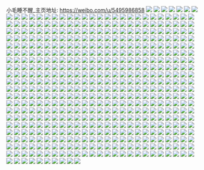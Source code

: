 小毛睡不醒_主页地址: https://weibo.com/u/5495986858 
![](https://wx4.sinaimg.cn/mw2000/005ZWBfkgy1h9d0153bclj32c0340x6r.jpg) 
![](https://wx4.sinaimg.cn/mw2000/005ZWBfkgy1h9d01h2zpvj32bh35r4qt.jpg) 
![](https://wx4.sinaimg.cn/mw2000/005ZWBfkgy1h9d017hxw6j32ai33s7wj.jpg) 
![](https://wx4.sinaimg.cn/mw2000/005ZWBfkgy1h9d012tqswj32ae33gb2b.jpg) 
![](https://wx4.sinaimg.cn/mw2000/005ZWBfkgy1h9d01jkl0ej329132fe82.jpg) 
![](https://wx4.sinaimg.cn/mw2000/005ZWBfkgy1h9d019sijxj326p2wxe83.jpg) 
![](https://wx4.sinaimg.cn/mw2000/005ZWBfkgy1h9d01osz1fj329t35snpf.jpg) 
![](https://wx4.sinaimg.cn/mw2000/005ZWBfkgy1h9d01cbzjpj326p2yykjo.jpg) 
![](https://wx4.sinaimg.cn/mw2000/005ZWBfkgy1h9d01mjkidj32c04x2b2d.jpg) 
![](https://wx4.sinaimg.cn/mw2000/005ZWBfkgy1h99j26rg9sj328o2wix6r.jpg) 
![](https://wx4.sinaimg.cn/mw2000/005ZWBfkgy1h99j2j9kfzj325q2x1u0y.jpg) 
![](https://wx4.sinaimg.cn/mw2000/005ZWBfkgy1h99j2q48fqj328d2she83.jpg) 
![](https://wx4.sinaimg.cn/mw2000/005ZWBfkgy1h99j2konwzj31sc28f7wi.jpg) 
![](https://wx4.sinaimg.cn/mw2000/005ZWBfkgy1h99j29e1f9j326u2z8hdv.jpg) 
![](https://wx4.sinaimg.cn/mw2000/005ZWBfkgy1h99j2dzkehj32af35rkjn.jpg) 
![](https://wx4.sinaimg.cn/mw2000/005ZWBfkgy1h99j2gtyz4j32bk35s1l0.jpg) 
![](https://wx4.sinaimg.cn/mw2000/005ZWBfkgy1h99j2bkeiwj32162mcnpe.jpg) 
![](https://wx4.sinaimg.cn/mw2000/005ZWBfkgy1h9big3ve4vj32au35snpf.jpg) 
![](https://wx4.sinaimg.cn/mw2000/005ZWBfkgy1h9bifpm3tpj32ag2v24qr.jpg) 
![](https://wx4.sinaimg.cn/mw2000/005ZWBfkgy1h9bifeqs66j329n335x6q.jpg) 
![](https://wx4.sinaimg.cn/mw2000/005ZWBfkly1h8s8gfiibej325x2vwb2c.jpg) 
![](https://wx4.sinaimg.cn/mw2000/005ZWBfkly1h8s8hacr5ej32bz6cje86.jpg) 
![](https://wx4.sinaimg.cn/mw2000/005ZWBfkly1h8s8gm3mxhj32b835shdx.jpg) 
![](https://wx4.sinaimg.cn/mw2000/005ZWBfkly1h8s8gcp4w3j32c0341kjo.jpg) 
![](https://wx4.sinaimg.cn/mw2000/005ZWBfkly1h8s8gz8hpzj32c034xu10.jpg) 
![](https://wx4.sinaimg.cn/mw2000/005ZWBfkly1h8s8go28wlj325t2z0b2b.jpg) 
![](https://wx4.sinaimg.cn/mw2000/005ZWBfkly1h8s8grwckwj32442w7npg.jpg) 
![](https://wx4.sinaimg.cn/mw2000/005ZWBfkly1h8s8gpunk6j32bq35skjn.jpg) 
![](https://wx4.sinaimg.cn/mw2000/005ZWBfkly1h8s8hc4dekj32aa31q7wk.jpg) 
![](https://wx4.sinaimg.cn/mw2000/005ZWBfkly1h8s8gvkny0j32222qr7wj.jpg) 
![](https://wx4.sinaimg.cn/mw2000/005ZWBfkly1h8s8gguk90j31v12he4qq.jpg) 
![](https://wx4.sinaimg.cn/mw2000/005ZWBfkly1h8s8he82fpj32bk35su0z.jpg) 
![](https://wx4.sinaimg.cn/mw2000/005ZWBfkly1h8s8hh3s1sj32c03417wk.jpg) 
![](https://wx4.sinaimg.cn/mw2000/005ZWBfkly1h8s8gtu6a0j32c035hx6s.jpg) 
![](https://wx4.sinaimg.cn/mw2000/005ZWBfkly1h8s8h78ozrj3286c28e8d.jpg) 
![](https://wx4.sinaimg.cn/mw2000/005ZWBfkgy1h8pogrfugbj32c02epqv7.jpg) 
![](https://wx4.sinaimg.cn/mw2000/005ZWBfkgy1h8pognt8exj32c0358hdy.jpg) 
![](https://wx4.sinaimg.cn/mw2000/005ZWBfkgy1h8pogkhbp3j327m2y61l0.jpg) 
![](https://wx4.sinaimg.cn/mw2000/005ZWBfkgy1h8pogvi7sfj32c035lhdx.jpg) 
![](https://wx4.sinaimg.cn/mw2000/005ZWBfkgy1h8pohi9b8aj30u0140dsk.jpg) 
![](https://wx4.sinaimg.cn/mw2000/005ZWBfkgy1h8poh96431j32c0340b2d.jpg) 
![](https://wx4.sinaimg.cn/mw2000/005ZWBfkgy1h8poh2qt90j32c035l4qt.jpg) 
![](https://wx4.sinaimg.cn/mw2000/005ZWBfkgy1h8pogz4lyrj32c035hb2d.jpg) 
![](https://wx4.sinaimg.cn/mw2000/005ZWBfkgy1h8pohbuhxvj32ao357e84.jpg) 
![](https://wx4.sinaimg.cn/mw2000/005ZWBfkgy1h8pogpkxtzj32dc2dc4qr.jpg) 
![](https://wx4.sinaimg.cn/mw2000/005ZWBfkgy1h8pogi101vj32c033ze83.jpg) 
![](https://wx4.sinaimg.cn/mw2000/005ZWBfkgy1h8o1qr4e6cj326a2y2u0z.jpg) 
![](https://wx4.sinaimg.cn/mw2000/005ZWBfkgy1h8o1bggu3fj32c0340e83.jpg) 
![](https://wx4.sinaimg.cn/mw2000/005ZWBfkgy1h8o1qp5g41j33402c07wk.jpg) 
![](https://wx4.sinaimg.cn/mw2000/005ZWBfkgy1h8o1bn69zaj31tj2fd1kz.jpg) 
![](https://wx4.sinaimg.cn/mw2000/005ZWBfkgy1h8o1bw42y9j32c04o04qw.jpg) 
![](https://wx4.sinaimg.cn/mw2000/005ZWBfkgy1h8o1bq056uj32uz4egx6t.jpg) 
![](https://wx4.sinaimg.cn/mw2000/005ZWBfkgy1h8o1quzp9cj328x34u7wk.jpg) 
![](https://wx4.sinaimg.cn/mw2000/005ZWBfkgy1h8o1bsixp7j32c04o01l1.jpg) 
![](https://wx4.sinaimg.cn/mw2000/005ZWBfkgy1h8o1bdcsy6j32bq35sb2c.jpg) 
![](https://wx4.sinaimg.cn/mw2000/005ZWBfkgy1h8o1bkf8mzj32c03401kz.jpg) 
![](https://wx4.sinaimg.cn/mw2000/005ZWBfkgy1h8o2dn3om0j33407001la.jpg) 
![](https://wx4.sinaimg.cn/mw2000/005ZWBfkgy1h8o1qsu5m8j32742ufkjn.jpg) 
![](https://wx4.sinaimg.cn/mw2000/005ZWBfkgy1h8o1qx8wpsj326931sqv7.jpg) 
![](https://wx4.sinaimg.cn/mw2000/005ZWBfkgy1h8o1qmyslpj32qp24z7wk.jpg) 
![](https://wx4.sinaimg.cn/mw2000/005ZWBfkgy1h8o2drwhvsj326h5w8u13.jpg) 
![](https://wx4.sinaimg.cn/mw2000/005ZWBfkgy1h8kiztrirlj32b635snpf.jpg) 
![](https://wx4.sinaimg.cn/mw2000/005ZWBfkgy1h8kixnxiikj32c033zkjn.jpg) 
![](https://wx4.sinaimg.cn/mw2000/005ZWBfkgy1h8knpuuk40j33402c04qs.jpg) 
![](https://wx4.sinaimg.cn/mw2000/005ZWBfkgy1h8kizj3fdfj32c03611l0.jpg) 
![](https://wx4.sinaimg.cn/mw2000/005ZWBfkgy1h8knpjrbesj33404o0x6u.jpg) 
![](https://wx4.sinaimg.cn/mw2000/005ZWBfkgy1h8knp9jyvjj31sc1sc1ky.jpg) 
![](https://wx4.sinaimg.cn/mw2000/005ZWBfkgy1h8kiy8ywpaj33402c0u0z.jpg) 
![](https://wx4.sinaimg.cn/mw2000/005ZWBfkgy1h8knpp5d69j33402c01l0.jpg) 
![](https://wx4.sinaimg.cn/mw2000/005ZWBfkgy1h8fdoadvrlj32c0340qv7.jpg) 
![](https://wx4.sinaimg.cn/mw2000/005ZWBfkgy1h8fdoqznuuj32bw35rhdw.jpg) 
![](https://wx4.sinaimg.cn/mw2000/005ZWBfkgy1h8fdolns0zj32bw35snpg.jpg) 
![](https://wx4.sinaimg.cn/mw2000/005ZWBfkgy1h8fdostrywj32bc3347wj.jpg) 
![](https://wx4.sinaimg.cn/mw2000/005ZWBfkgy1h8fdoo99uzj32bh35re84.jpg) 
![](https://wx4.sinaimg.cn/mw2000/005ZWBfkgy1h8fdp3idtij327u30h1kz.jpg) 
![](https://wx4.sinaimg.cn/mw2000/005ZWBfkgy1h8fdockqraj3291302npf.jpg) 
![](https://wx4.sinaimg.cn/mw2000/005ZWBfkgy1h8fdoifu9ij32c035p4qt.jpg) 
![](https://wx4.sinaimg.cn/mw2000/005ZWBfkgy1h8fdofhp70j32bn35shdw.jpg) 
![](https://wx4.sinaimg.cn/mw2000/005ZWBfkgy1h8ckroe0e9j32c033zx6r.jpg) 
![](https://wx4.sinaimg.cn/mw2000/005ZWBfkgy1h8ckrjdce1j32c0340u11.jpg) 
![](https://wx4.sinaimg.cn/mw2000/005ZWBfkgy1h8ckrbcolrj32c0340npg.jpg) 
![](https://wx4.sinaimg.cn/mw2000/005ZWBfkgy1h8ckode3k4j326p2yle83.jpg) 
![](https://wx4.sinaimg.cn/mw2000/005ZWBfkgy1h8ckobfw3vj31yb2lqu0z.jpg) 
![](https://wx4.sinaimg.cn/mw2000/005ZWBfkgy1h8ckrma4erj32ap34t1l0.jpg) 
![](https://wx4.sinaimg.cn/mw2000/005ZWBfkgy1h8cko8yqsej31xh2kmhdv.jpg) 
![](https://wx4.sinaimg.cn/mw2000/005ZWBfkly1h7vubwz8jvj32c034t1l0.jpg) 
![](https://wx4.sinaimg.cn/mw2000/005ZWBfkly1h7vuc9uv0oj33404o0x6u.jpg) 
![](https://wx4.sinaimg.cn/mw2000/005ZWBfkly1h7vuc2h488j321y2s2hdu.jpg) 
![](https://wx4.sinaimg.cn/mw2000/005ZWBfkly1h7vuboxrmfj31ua2he4qr.jpg) 
![](https://wx4.sinaimg.cn/mw2000/005ZWBfkly1h7vucpcxffj33404rmnpn.jpg) 
![](https://wx4.sinaimg.cn/mw2000/005ZWBfkgy1h7wlnd3j0bj31yi2n8b2a.jpg) 
![](https://wx4.sinaimg.cn/mw2000/005ZWBfkly1h7vuc14qwnj32c034lkjn.jpg) 
![](https://wx4.sinaimg.cn/mw2000/005ZWBfkly1h7vuchqmuej32qr4bje87.jpg) 
![](https://wx4.sinaimg.cn/mw2000/005ZWBfkly1h7vubza1f5j323b2sfqv6.jpg) 
![](https://wx4.sinaimg.cn/mw2000/005ZWBfkgy1h7otckkffsj30sr1zvdr0.jpg) 
![](https://wx4.sinaimg.cn/mw2000/005ZWBfkgy1h7otcjtfffj31tw2fvhdu.jpg) 
![](https://wx4.sinaimg.cn/mw2000/005ZWBfkgy1h7otci2ui9j322e2r7npe.jpg) 
![](https://wx4.sinaimg.cn/mw2000/005ZWBfkgy1h7qrijg2jfj32nr411hdz.jpg) 
![](https://wx4.sinaimg.cn/mw2000/005ZWBfkgy1h7otcwq7aej32c03407wl.jpg) 
![](https://wx4.sinaimg.cn/mw2000/005ZWBfkgy1h7qrfker34j32c02c0e82.jpg) 
![](https://wx4.sinaimg.cn/mw2000/005ZWBfkgy1h7qrgux0xjj32c02c0e83.jpg) 
![](https://wx4.sinaimg.cn/mw2000/005ZWBfkgy1h7otczn48oj329v32d1kz.jpg) 
![](https://wx4.sinaimg.cn/mw2000/005ZWBfkgy1h7otcb437gj32c03404qs.jpg) 
![](https://wx4.sinaimg.cn/mw2000/005ZWBfkgy1h7otcodz7uj32c04o0hdz.jpg) 
![](https://wx4.sinaimg.cn/mw2000/005ZWBfkgy1h7qrg5frjuj32c0340x6t.jpg) 
![](https://wx4.sinaimg.cn/mw2000/005ZWBfkgy1h7otg19ytfj32502vbnpe.jpg) 
![](https://wx4.sinaimg.cn/mw2000/005ZWBfkgy1h7qrgnw95vj31xd2lbqv6.jpg) 
![](https://wx4.sinaimg.cn/mw2000/005ZWBfkgy1h7otc81u6tj30wi1jf7dt.jpg) 
![](https://wx4.sinaimg.cn/mw2000/005ZWBfkgy1h7qrghdcdxj32c0680u11.jpg) 
![](https://wx4.sinaimg.cn/mw2000/005ZWBfkgy1h7otc7fzhvj32c02c04qq.jpg) 
![](https://wx4.sinaimg.cn/mw2000/005ZWBfkgy1h7otce8668j32c034tkjm.jpg) 
![](https://wx4.sinaimg.cn/mw2000/005ZWBfkgy1h7otdfdlk4j32c0chax76.jpg) 
![](https://wx4.sinaimg.cn/mw2000/005ZWBfkgy1h7k8cfk36ij32c03407wk.jpg) 
![](https://wx4.sinaimg.cn/mw2000/005ZWBfkgy1h7k8cowq7ij33404qye88.jpg) 
![](https://wx4.sinaimg.cn/mw2000/005ZWBfkgy1h7k8d10er3j33404o0x6w.jpg) 
![](https://wx4.sinaimg.cn/mw2000/005ZWBfkgy1h7k8d5i77gj32c035l1l0.jpg) 
![](https://wx4.sinaimg.cn/mw2000/005ZWBfkgy1h7k8cc5231j33404o0npj.jpg) 
![](https://wx4.sinaimg.cn/mw2000/005ZWBfkgy1h7k8dkmk4dj32ab333b2b.jpg) 
![](https://wx4.sinaimg.cn/mw2000/005ZWBfkgy1h7k8dtfujcj33408qhu1b.jpg) 
![](https://wx4.sinaimg.cn/mw2000/005ZWBfkgy1h7k8e0ql8yj31sc2dsx6q.jpg) 
![](https://wx4.sinaimg.cn/mw2000/005ZWBfkgy1h7k8d9grjjj32c0340b2d.jpg) 
![](https://wx4.sinaimg.cn/mw2000/005ZWBfkgy1h7k8c2bmhnj32c0340e84.jpg) 
![](https://wx4.sinaimg.cn/mw2000/005ZWBfkgy1h7k8dyahuxj32c035de85.jpg) 
![](https://wx4.sinaimg.cn/mw2000/005ZWBfkgy1h7k8cv4sbmj33404rme8a.jpg) 
![](https://wx4.sinaimg.cn/mw2000/005ZWBfkgy1h7k8c6lsnoj32c0340x6t.jpg) 
![](https://wx4.sinaimg.cn/mw2000/005ZWBfkgy1h7k8cjand0j32bt35sb2b.jpg) 
![](https://wx4.sinaimg.cn/mw2000/005ZWBfkgy1h7k8dhipbej334077enpp.jpg) 
![](https://wx4.sinaimg.cn/mw2000/005ZWBfkgy1h7k8bqv5acj32c02c0x6q.jpg) 
![](https://wx4.sinaimg.cn/mw2000/005ZWBfkly1h7czzahvjzj32c03517wk.jpg) 
![](https://wx4.sinaimg.cn/mw2000/005ZWBfkly1h7czzi1xtgj32c02c0qgt.jpg) 
![](https://wx4.sinaimg.cn/mw2000/005ZWBfkly1h7czz7n8lij32c034t1l0.jpg) 
![](https://wx4.sinaimg.cn/mw2000/005ZWBfkly1h7czzddh0kj32c034le84.jpg) 
![](https://wx4.sinaimg.cn/mw2000/005ZWBfkly1h7czzf2301j32c03407wk.jpg) 
![](https://wx4.sinaimg.cn/mw2000/005ZWBfkly1h7czziwnf9j32c02c07wh.jpg) 
![](https://wx4.sinaimg.cn/mw2000/005ZWBfkgy1h7ae40m5y7j33404o07wi.jpg) 
![](https://wx4.sinaimg.cn/mw2000/005ZWBfkgy1h7ae4eu0wfj33407531la.jpg) 
![](https://wx4.sinaimg.cn/mw2000/005ZWBfkgy1h7ae4jngkzj3340700he3.jpg) 
![](https://wx4.sinaimg.cn/mw2000/005ZWBfkgy1h7ae4lzni4j32c0340kjn.jpg) 
![](https://wx4.sinaimg.cn/mw2000/005ZWBfkgy1h7ae4o5kxhj32c035de84.jpg) 
![](https://wx4.sinaimg.cn/mw2000/005ZWBfkgy1h7ae4r927lj32c0340npg.jpg) 
![](https://wx4.sinaimg.cn/mw2000/005ZWBfkgy1h7ae4vn7ubj32c034t4qt.jpg) 
![](https://wx4.sinaimg.cn/mw2000/005ZWBfkgy1h7ae4y7du4j324c2tsnpf.jpg) 
![](https://wx4.sinaimg.cn/mw2000/005ZWBfkgy1h7ae55dpikj33404o04qw.jpg) 
![](https://wx4.sinaimg.cn/mw2000/005ZWBfkgy1h7ae3xl4p4j32c03404qs.jpg) 
![](https://wx4.sinaimg.cn/mw2000/005ZWBfkgy1h7ae5djhhqj32c034le81.jpg) 
![](https://wx4.sinaimg.cn/mw2000/005ZWBfkly1h76cvikavuj32c034tx6u.jpg) 
![](https://wx4.sinaimg.cn/mw2000/005ZWBfkly1h76cvs3bkdj32c0340e81.jpg) 
![](https://wx4.sinaimg.cn/mw2000/005ZWBfkly1h76cw4qsonj32c03407wl.jpg) 
![](https://wx4.sinaimg.cn/mw2000/005ZWBfkly1h76cvuxksvj323i36cx6s.jpg) 
![](https://wx4.sinaimg.cn/mw2000/005ZWBfkly1h76cwh76vcj32c035p1l2.jpg) 
![](https://wx4.sinaimg.cn/mw2000/005ZWBfkly1h76d1xadl7j3340700b2m.jpg) 
![](https://wx4.sinaimg.cn/mw2000/005ZWBfkly1h76cw2texhj32bz35skjl.jpg) 
![](https://wx4.sinaimg.cn/mw2000/005ZWBfkly1h76cw90qa1j32b633xqv8.jpg) 
![](https://wx4.sinaimg.cn/mw2000/005ZWBfkly1h76cw6tfr8j32c035h4qt.jpg) 
![](https://wx4.sinaimg.cn/mw2000/005ZWBfkly1h76cw126pwj32c035xqv5.jpg) 
![](https://wx4.sinaimg.cn/mw2000/005ZWBfkly1h76cvldp6vj32c0355b2b.jpg) 
![](https://wx4.sinaimg.cn/mw2000/005ZWBfkgy1h87wykdsr2j32c0680kjt.jpg) 
![](https://wx4.sinaimg.cn/mw2000/005ZWBfkly1h71s9ca4w4j32c034hu10.jpg) 
![](https://wx4.sinaimg.cn/mw2000/005ZWBfkly1h71s9p9hbmj3340700e8g.jpg) 
![](https://wx4.sinaimg.cn/mw2000/005ZWBfkly1h71sbh334oj32a531j1fy.jpg) 
![](https://wx4.sinaimg.cn/mw2000/005ZWBfkly1h71s9spnbzj329030sqv6.jpg) 
![](https://wx4.sinaimg.cn/mw2000/005ZWBfkly1h71sbv01h3j32c0340hdw.jpg) 
![](https://wx4.sinaimg.cn/mw2000/005ZWBfkly1h71saphf6uj30wi10kq7i.jpg) 
![](https://wx4.sinaimg.cn/mw2000/005ZWBfkly1h71s9eeutuj32ae31vnpg.jpg) 
![](https://wx4.sinaimg.cn/mw2000/005ZWBfkly1h71sf9981lj32bw35se84.jpg) 
![](https://wx4.sinaimg.cn/mw2000/005ZWBfkly1h71s9h8e29j33402c0hdw.jpg) 
![](https://wx4.sinaimg.cn/mw2000/005ZWBfkly1h71sak94r4j30wi1iudk3.jpg) 
![](https://wx4.sinaimg.cn/mw2000/005ZWBfkly1h71sd15l29j324j2u11ky.jpg) 
![](https://wx4.sinaimg.cn/mw2000/005ZWBfkly1h71scmjkzej32c09dbe8d.jpg) 
![](https://wx4.sinaimg.cn/mw2000/005ZWBfkgy1h6z0n9v824j32am33qkjo.jpg) 
![](https://wx4.sinaimg.cn/mw2000/005ZWBfkgy1h6z0n5i7cdj30wi1iudy6.jpg) 
![](https://wx4.sinaimg.cn/mw2000/005ZWBfkgy1h6z0nf95koj33404o0e89.jpg) 
![](https://wx4.sinaimg.cn/mw2000/005ZWBfkgy1h6z0nhoaomj33405904jo.jpg) 
![](https://wx4.sinaimg.cn/mw2000/005ZWBfkgy1h6z0nbue21j329f30kb2b.jpg) 
![](https://wx4.sinaimg.cn/mw2000/005ZWBfkgy1h6z0n2z7mlj32c02c0e81.jpg) 
![](https://wx4.sinaimg.cn/mw2000/005ZWBfkgy1h6z0nq6sfpj330e6vzx6y.jpg) 
![](https://wx4.sinaimg.cn/mw2000/005ZWBfkgy1h6z0n62zwsj30wi1iuai3.jpg) 
![](https://wx4.sinaimg.cn/mw2000/005ZWBfkgy1h6z0nlo315j32c0340b2a.jpg) 
![](https://wx4.sinaimg.cn/mw2000/005ZWBfkgy1h6z0nse1yij32c0351x6p.jpg) 
![](https://wx4.sinaimg.cn/mw2000/005ZWBfkgy1h6z0n7vrh4j329932vhdv.jpg) 
![](https://wx4.sinaimg.cn/mw2000/005ZWBfkgy1h6ka8elwvrj32c02c0hdu.jpg) 
![](https://wx4.sinaimg.cn/mw2000/005ZWBfkgy1h6ka82c99jj32c03qeu0z.jpg) 
![](https://wx4.sinaimg.cn/mw2000/005ZWBfkgy1h6ka8okt8oj3290332x6r.jpg) 
![](https://wx4.sinaimg.cn/mw2000/005ZWBfkgy1h6ka88s653j32c03401l0.jpg) 
![](https://wx4.sinaimg.cn/mw2000/005ZWBfkgy1h6ka8k90nnj32c03404qp.jpg) 
![](https://wx4.sinaimg.cn/mw2000/005ZWBfkgy1h6ka8cb8nnj32c03407wk.jpg) 
![](https://wx4.sinaimg.cn/mw2000/005ZWBfkgy1h6ka7zx2kaj32an33y4qr.jpg) 
![](https://wx4.sinaimg.cn/mw2000/005ZWBfkgy1h6ka7xjnp9j32c0340e85.jpg) 
![](https://wx4.sinaimg.cn/mw2000/005ZWBfkgy1h6ka8hemxmj32c03401kx.jpg) 
![](https://wx4.sinaimg.cn/mw2000/005ZWBfkgy1h6ka9ak1hrj32c03404e2.jpg) 
![](https://wx4.sinaimg.cn/mw2000/005ZWBfkgy1h6ka8s5w30j32bw35ru0z.jpg) 
![](https://wx4.sinaimg.cn/mw2000/005ZWBfkgy1h65yf7otp6j32c03597wk.jpg) 
![](https://wx4.sinaimg.cn/mw2000/005ZWBfkgy1h65yf95463j321b2pqkjm.jpg) 
![](https://wx4.sinaimg.cn/mw2000/005ZWBfkgy1h65yfdtwfpj32c0340qjn.jpg) 
![](https://wx4.sinaimg.cn/mw2000/005ZWBfkgy1h65yf5hlwcj32c03407wk.jpg) 
![](https://wx4.sinaimg.cn/mw2000/005ZWBfkgy1h65yfbpxwqj32a232zkjn.jpg) 
![](https://wx4.sinaimg.cn/mw2000/005ZWBfkgy1h65yfftf2aj329f336amr.jpg) 
![](https://wx4.sinaimg.cn/mw2000/005ZWBfkly1h642x82bv0j32ak33kqhy.jpg) 
![](https://wx4.sinaimg.cn/mw2000/005ZWBfkly1h642x4tdqfj32c03407wk.jpg) 
![](https://wx4.sinaimg.cn/mw2000/005ZWBfkly1h642xdcc22j32ba3461ky.jpg) 
![](https://wx4.sinaimg.cn/mw2000/005ZWBfkly1h642xbjxp4j32c02c0e82.jpg) 
![](https://wx4.sinaimg.cn/mw2000/005ZWBfkgy1h65wd833tej32c0340e84.jpg) 
![](https://wx4.sinaimg.cn/mw2000/005ZWBfkgy1h5vh4r4ahoj32c0340b29.jpg) 
![](https://wx4.sinaimg.cn/mw2000/005ZWBfkgy1h5vh4gm7dqj33407001l8.jpg) 
![](https://wx4.sinaimg.cn/mw2000/005ZWBfkgy1h5vh4moacgj32c0340u0z.jpg) 
![](https://wx4.sinaimg.cn/mw2000/005ZWBfkly1h8e77uk5umj32a966x7wm.jpg) 
![](https://wx4.sinaimg.cn/mw2000/005ZWBfkgy1h5vh4t6bexj32c0340h8z.jpg) 
![](https://wx4.sinaimg.cn/mw2000/005ZWBfkgy1h5vh46upqdj32c06807wj.jpg) 
![](https://wx4.sinaimg.cn/mw2000/005ZWBfkgy1h5vh4vfzjdj32c03404qp.jpg) 
![](https://wx4.sinaimg.cn/mw2000/005ZWBfkgy1h5vh50udstj31hc0u0q78.jpg) 
![](https://wx4.sinaimg.cn/mw2000/005ZWBfkgy1h5vh4k9u9oj33402c0qv8.jpg) 
![](https://wx4.sinaimg.cn/mw2000/005ZWBfkgy1h5vh4y9qprj32c0340kjl.jpg) 
![](https://wx4.sinaimg.cn/mw2000/005ZWBfkgy1h5vh4oxr1pj32c0340e81.jpg) 
![](https://wx4.sinaimg.cn/mw2000/005ZWBfkgy1h5vh3zi5amj32c0680qvc.jpg) 
![](https://wx4.sinaimg.cn/mw2000/005ZWBfkly1h8e77l939vj32c032lb2b.jpg) 
![](https://wx4.sinaimg.cn/mw2000/005ZWBfkly1h5p80xaim7j32x04o0npi.jpg) 
![](https://wx4.sinaimg.cn/mw2000/005ZWBfkgy1h5omrumohoj328y2zyu10.jpg) 
![](https://wx4.sinaimg.cn/mw2000/005ZWBfkly1h5p810uauwj31kw1kwhdt.jpg) 
![](https://wx4.sinaimg.cn/mw2000/005ZWBfkgy1h5omk9epaej32c03407wi.jpg) 
![](https://wx4.sinaimg.cn/mw2000/005ZWBfkgy1h5omk6n404j32c02c0hdu.jpg) 
![](https://wx4.sinaimg.cn/mw2000/005ZWBfkly1h5p80zua1vj32x02c0x6r.jpg) 
![](https://wx4.sinaimg.cn/mw2000/005ZWBfkgy1h5omjynru8j32ai320qv7.jpg) 
![](https://wx4.sinaimg.cn/mw2000/005ZWBfkly1h5p80t8lqwj32tj297qv7.jpg) 
![](https://wx4.sinaimg.cn/mw2000/005ZWBfkgy1h5nyq6bgdsj32x04o0x6v.jpg) 
![](https://wx4.sinaimg.cn/mw2000/005ZWBfkgy1h5nytbityyj33402c01l0.jpg) 
![](https://wx4.sinaimg.cn/mw2000/005ZWBfkgy1h5nyr8rwgqj3340700npn.jpg) 
![](https://wx4.sinaimg.cn/mw2000/005ZWBfkgy1h5nyrezhmij33402c0u0z.jpg) 
![](https://wx4.sinaimg.cn/mw2000/005ZWBfkgy1h5nys2vt9mj33402c01l0.jpg) 
![](https://wx4.sinaimg.cn/mw2000/005ZWBfkgy1h5nyqtf820j33408tce8d.jpg) 
![](https://wx4.sinaimg.cn/mw2000/005ZWBfkgy1h5nyrso6iaj33402c0u0z.jpg) 
![](https://wx4.sinaimg.cn/mw2000/005ZWBfkgy1h5nyqgo9lqj33407xm1l8.jpg) 
![](https://wx4.sinaimg.cn/mw2000/005ZWBfkgy1h5nyrxqqbsj33402c0u0z.jpg) 
![](https://wx4.sinaimg.cn/mw2000/005ZWBfkgy1h5nyrjh2aij33402c0hdv.jpg) 
![](https://wx4.sinaimg.cn/mw2000/005ZWBfkgy1h5nys72livj33402c0hdv.jpg) 
![](https://wx4.sinaimg.cn/mw2000/005ZWBfkgy1h5nyqxtq69j32c0340u0z.jpg) 
![](https://wx4.sinaimg.cn/mw2000/005ZWBfkgy1h5nyut0qf0j32x02c0hdv.jpg) 
![](https://wx4.sinaimg.cn/mw2000/005ZWBfkly1h5kgdcc8bzj32c0340x6t.jpg) 
![](https://wx4.sinaimg.cn/mw2000/005ZWBfkly1h5kgdpycdzj32c0340u12.jpg) 
![](https://wx4.sinaimg.cn/mw2000/005ZWBfkly1h5kgdv2svzj32c0340u11.jpg) 
![](https://wx4.sinaimg.cn/mw2000/005ZWBfkly1h5kgdfwvjbj32c0340qv9.jpg) 
![](https://wx4.sinaimg.cn/mw2000/005ZWBfkly1h5kgdy1fyjj32c0340e86.jpg) 
![](https://wx4.sinaimg.cn/mw2000/005ZWBfkly1h5kgdsgsuij32c0340b2f.jpg) 
![](https://wx4.sinaimg.cn/mw2000/005ZWBfkly1h5kgdnadqoj327i2rdhdw.jpg) 
![](https://wx4.sinaimg.cn/mw2000/005ZWBfkly1h5kgd6eutfj32c03404qu.jpg) 
![](https://wx4.sinaimg.cn/mw2000/005ZWBfkly1h5kgdld9gnj32c02zukjp.jpg) 
![](https://wx4.sinaimg.cn/mw2000/005ZWBfkly1h5kge0ywqfj32c0340b2e.jpg) 
![](https://wx4.sinaimg.cn/mw2000/005ZWBfkly1h5kgdixf4rj32c0340e85.jpg) 
![](https://wx4.sinaimg.cn/mw2000/005ZWBfkgy1h5h1tmonaej32c0340x6q.jpg) 
![](https://wx4.sinaimg.cn/mw2000/005ZWBfkgy1h5h1t1dwevj32bi340x6s.jpg) 
![](https://wx4.sinaimg.cn/mw2000/005ZWBfkgy1h5h1se1c4lj32c03401l0.jpg) 
![](https://wx4.sinaimg.cn/mw2000/005ZWBfkgy1h5h1s3ecm7j32c03404qt.jpg) 
![](https://wx4.sinaimg.cn/mw2000/005ZWBfkgy1h5h1sn4n9hj32c0340x6s.jpg) 
![](https://wx4.sinaimg.cn/mw2000/005ZWBfkgy1h5h1tdqtl1j32c0340e83.jpg) 
![](https://wx4.sinaimg.cn/mw2000/005ZWBfkgy1h5h1si5rhpj32be340hdw.jpg) 
![](https://wx4.sinaimg.cn/mw2000/005ZWBfkgy1h5h1t5jxoxj32ai31ye84.jpg) 
![](https://wx4.sinaimg.cn/mw2000/005ZWBfkgy1h5h1s8qngqj32c03407wl.jpg) 
![](https://wx4.sinaimg.cn/mw2000/005ZWBfkgy1h5h1ss5airj32au340npg.jpg) 
![](https://wx4.sinaimg.cn/mw2000/005ZWBfkgy1h5h1ryy9k0j32c0340qv8.jpg) 
![](https://wx4.sinaimg.cn/mw2000/005ZWBfkgy1h5h1t9v0mqj32c0340u10.jpg) 
![](https://wx4.sinaimg.cn/mw2000/005ZWBfkgy1h5h1swu75rj32ar3407wl.jpg) 
![](https://wx4.sinaimg.cn/mw2000/005ZWBfkgy1h5djbbp7gij32bg33zqv9.jpg) 
![](https://wx4.sinaimg.cn/mw2000/005ZWBfkgy1h5djaxxezdj329g33rkjn.jpg) 
![](https://wx4.sinaimg.cn/mw2000/005ZWBfkgy1h5djaw8kiej32c0340x6v.jpg) 
![](https://wx4.sinaimg.cn/mw2000/005ZWBfkgy1h5djb02t8ij33402c0x6s.jpg) 
![](https://wx4.sinaimg.cn/mw2000/005ZWBfkgy1h5djfe6utxj32c0340b2c.jpg) 
![](https://wx4.sinaimg.cn/mw2000/005ZWBfkgy1h5djasq6y2j32c0340kjp.jpg) 
![](https://wx4.sinaimg.cn/mw2000/005ZWBfkgy1h5djbsj1ouj32c03404qs.jpg) 
![](https://wx4.sinaimg.cn/mw2000/005ZWBfkgy1h5djbgxlb2j32c0340x6r.jpg) 
![](https://wx4.sinaimg.cn/mw2000/005ZWBfkgy1h5djb2ztgjj32c0340kjm.jpg) 
![](https://wx4.sinaimg.cn/mw2000/005ZWBfkgy1h5djb4zeohj329q336qv7.jpg) 
![](https://wx4.sinaimg.cn/mw2000/005ZWBfkgy1h5djb6kyg9j32c0340qv7.jpg) 
![](https://wx4.sinaimg.cn/mw2000/005ZWBfkgy1h5djbewmzwj32c02c07wl.jpg) 
![](https://wx4.sinaimg.cn/mw2000/005ZWBfkly1h554j9whhcj329n31u7wj.jpg) 
![](https://wx4.sinaimg.cn/mw2000/005ZWBfkly1h554j8nr4cj32c03401l0.jpg) 
![](https://wx4.sinaimg.cn/mw2000/005ZWBfkly1h554jf7f71j32c03404qs.jpg) 
![](https://wx4.sinaimg.cn/mw2000/005ZWBfkly1h554jcighcj32by2wx4qs.jpg) 
![](https://wx4.sinaimg.cn/mw2000/005ZWBfkly1h554je3kr8j32c0340x6r.jpg) 
![](https://wx4.sinaimg.cn/mw2000/005ZWBfkgy1h4rgltres6j326g2wmhdv.jpg) 
![](https://wx4.sinaimg.cn/mw2000/005ZWBfkgy1h4rgiye1frj32c03404qr.jpg) 
![](https://wx4.sinaimg.cn/mw2000/005ZWBfkgy1h4rglxosizj32c03404qs.jpg) 
![](https://wx4.sinaimg.cn/mw2000/005ZWBfkgy1h4rgitdzn2j31sc2dsb2b.jpg) 
![](https://wx4.sinaimg.cn/mw2000/005ZWBfkgy1h4rgm2nyqcj32c0340kjo.jpg) 
![](https://wx4.sinaimg.cn/mw2000/005ZWBfkgy1h4rgirgopnj328s2zp7wk.jpg) 
![](https://wx4.sinaimg.cn/mw2000/005ZWBfkgy1h4rgm5npsrj32c0340qv8.jpg) 
![](https://wx4.sinaimg.cn/mw2000/005ZWBfkgy1h4rgivvccrj32c033zu0z.jpg) 
![](https://wx4.sinaimg.cn/mw2000/005ZWBfkgy1h4rgm9zefaj31zx2nwhdv.jpg) 
![](https://wx4.sinaimg.cn/mw2000/005ZWBfkgy1h4rgmcuq6zj31sc2dsnpe.jpg) 
![](https://wx4.sinaimg.cn/mw2000/005ZWBfkly1h4hvkkxljxj32c03407wk.jpg) 
![](https://wx4.sinaimg.cn/mw2000/005ZWBfkly1h4hvks0wjhj32c0340qv7.jpg) 
![](https://wx4.sinaimg.cn/mw2000/005ZWBfkly1h4hvkmjhesj32a5340hdv.jpg) 
![](https://wx4.sinaimg.cn/mw2000/005ZWBfkly1h4hvktd3c6j32aq33ju0y.jpg) 
![](https://wx4.sinaimg.cn/mw2000/005ZWBfkly1h4hvkobpuwj32bf34t7wj.jpg) 
![](https://wx4.sinaimg.cn/mw2000/005ZWBfkly1h4hvkiv0evj32a031ce83.jpg) 
![](https://wx4.sinaimg.cn/mw2000/005ZWBfkly1h4hvkpxoixj329n322hdu.jpg) 
![](https://wx4.sinaimg.cn/mw2000/005ZWBfkly1h4hvkuxp88j32b233z4qr.jpg) 
![](https://wx4.sinaimg.cn/mw2000/005ZWBfkly1h4hvkgxo1dj32c0355qv8.jpg) 
![](https://wx4.sinaimg.cn/mw2000/005ZWBfkly1h4hvkcsv1xj328v319npe.jpg) 
![](https://wx4.sinaimg.cn/mw2000/005ZWBfkly1h4hvkw9zg2j328e31mhdu.jpg) 
![](https://wx4.sinaimg.cn/mw2000/005ZWBfkly1h4hvm0tkzoj32au32ge83.jpg) 
![](https://wx4.sinaimg.cn/mw2000/005ZWBfkly1h4hvkesz8lj32c0340hdw.jpg) 
![](https://wx4.sinaimg.cn/mw2000/005ZWBfkly1h4hvky382lj32ar33cx6q.jpg) 
![](https://wx4.sinaimg.cn/mw2000/005ZWBfkly1h4h819mqczj31o01o0qv5.jpg) 
![](https://wx4.sinaimg.cn/mw2000/005ZWBfkly1h4h7z9owm7j32c02c0npd.jpg) 
![](https://wx4.sinaimg.cn/mw2000/005ZWBfkly1h4h7zd7qm1j32c03407wj.jpg) 
![](https://wx4.sinaimg.cn/mw2000/005ZWBfkly1h4g1by6al0j328v31wb2a.jpg) 
![](https://wx4.sinaimg.cn/mw2000/005ZWBfkly1h4g1cao0zdj327s30n7wj.jpg) 
![](https://wx4.sinaimg.cn/mw2000/005ZWBfkly1h4g1c5tua1j3297319x6q.jpg) 
![](https://wx4.sinaimg.cn/mw2000/005ZWBfkly1h4g1bv80qej32c0340u0z.jpg) 
![](https://wx4.sinaimg.cn/mw2000/005ZWBfkly1h4g1cpjqz3j32c03404qq.jpg) 
![](https://wx4.sinaimg.cn/mw2000/005ZWBfkly1h4g1c7dxcvj32492uw4qr.jpg) 
![](https://wx4.sinaimg.cn/mw2000/005ZWBfkly1h4g1bwe5knj329z33zhdu.jpg) 
![](https://wx4.sinaimg.cn/mw2000/005ZWBfkly1h4g1c0h45wj32812zmb2b.jpg) 
![](https://wx4.sinaimg.cn/mw2000/005ZWBfkly1h4g1c47h7xj327i31bb2c.jpg) 
![](https://wx4.sinaimg.cn/mw2000/005ZWBfkly1h4g1brm1wuj32ag32aqv7.jpg) 
![](https://wx4.sinaimg.cn/mw2000/005ZWBfkly1h4cl95qzx5j327t27te82.jpg) 
![](https://wx4.sinaimg.cn/mw2000/005ZWBfkly1h4cl99rt5bj32c02c0e82.jpg) 
![](https://wx4.sinaimg.cn/mw2000/005ZWBfkly1h4cl9bxgsmj328e31g7wi.jpg) 
![](https://wx4.sinaimg.cn/mw2000/005ZWBfkly1h4cl9exax6j33402c0hdv.jpg) 
![](https://wx4.sinaimg.cn/mw2000/005ZWBfkly1h4cl8x6h9fj32c02c0kjm.jpg) 
![](https://wx4.sinaimg.cn/mw2000/005ZWBfkly1h493y6n3zpj32c0341x6p.jpg) 
![](https://wx4.sinaimg.cn/mw2000/005ZWBfkly1h493y0d7f2j32c033z4qr.jpg) 
![](https://wx4.sinaimg.cn/mw2000/005ZWBfkly1h493yh5082j32c02c0npg.jpg) 
![](https://wx4.sinaimg.cn/mw2000/005ZWBfkly1h493y4x1pbj32c0340kjn.jpg) 
![](https://wx4.sinaimg.cn/mw2000/005ZWBfkly1h45ky06iv3j329y3404qt.jpg) 
![](https://wx4.sinaimg.cn/mw2000/005ZWBfkly1h45ky2yne6j32c033znpf.jpg) 
![](https://wx4.sinaimg.cn/mw2000/005ZWBfkly1h45ky4uls5j32c033yqv7.jpg) 
![](https://wx4.sinaimg.cn/mw2000/005ZWBfkly1h45kxxcjprj32bz34zb2b.jpg) 
![](https://wx4.sinaimg.cn/mw2000/005ZWBfkly1h45kyy1ll3j32c033z7wk.jpg) 
![](https://wx4.sinaimg.cn/mw2000/005ZWBfkly1h45ky9ufxij32893237wk.jpg) 
![](https://wx4.sinaimg.cn/mw2000/005ZWBfkly1h45ky6hgm7j32c033zu0z.jpg) 
![](https://wx4.sinaimg.cn/mw2000/005ZWBfkly1h45kye2411j32c035hx6r.jpg) 
![](https://wx4.sinaimg.cn/mw2000/005ZWBfkly1h45kyfl77ij32aa31p7wj.jpg) 
![](https://wx4.sinaimg.cn/mw2000/005ZWBfkly1h45kyhdukmj328f320hdw.jpg) 
![](https://wx4.sinaimg.cn/mw2000/005ZWBfkly1h45kyilwx6j32b03404qr.jpg) 
![](https://wx4.sinaimg.cn/mw2000/005ZWBfkly1h45kyl3v0xj32c0340x6r.jpg) 
![](https://wx4.sinaimg.cn/mw2000/005ZWBfkly1h45kyn0hpwj32c033z1l0.jpg) 
![](https://wx4.sinaimg.cn/mw2000/005ZWBfkly1h45kyoh01cj328r32hu0y.jpg) 
![](https://wx4.sinaimg.cn/mw2000/005ZWBfkly1h45kybw6w5j32c033znpf.jpg) 
![](https://wx4.sinaimg.cn/mw2000/005ZWBfkly1h45kyq00yuj329832m1kz.jpg) 
![](https://wx4.sinaimg.cn/mw2000/005ZWBfkly1h45kysnotzj3294327hdw.jpg) 
![](https://wx4.sinaimg.cn/mw2000/005ZWBfkly1h3w8x29kedj32943194qr.jpg) 
![](https://wx4.sinaimg.cn/mw2000/005ZWBfkly1h3w8wwb0ogj31p329g1kz.jpg) 
![](https://wx4.sinaimg.cn/mw2000/005ZWBfkly1h3w8wsgu4kj32bz340npf.jpg) 
![](https://wx4.sinaimg.cn/mw2000/005ZWBfkly1h3w8wxwflij31wc2j4npf.jpg) 
![](https://wx4.sinaimg.cn/mw2000/005ZWBfkly1h3w8wuowtfj32c033pe85.jpg) 
![](https://wx4.sinaimg.cn/mw2000/005ZWBfkly1h3w8x50kytj328d2zy1kz.jpg) 
![](https://wx4.sinaimg.cn/mw2000/005ZWBfkly1h3w8wqoh7fj32bo33ze83.jpg) 
![](https://wx4.sinaimg.cn/mw2000/005ZWBfkly1h3w8x01uomj31xi2kou0z.jpg) 
![](https://wx4.sinaimg.cn/mw2000/005ZWBfkly1h3w8wog74kj32a2340x6r.jpg) 
![](https://wx4.sinaimg.cn/mw2000/b42c6bbdly1h9daujfjxuj21401iie22.jpg) 
![](https://wx4.sinaimg.cn/mw2000/b42c6bbdly1h9dauozgvjj22c0340u0x.jpg) 
![](https://wx4.sinaimg.cn/mw2000/b42c6bbdly1h9dauly4xkj21us2h1hdt.jpg) 
![](https://wx4.sinaimg.cn/mw2000/b42c6bbdly1h8iltk515pj21401z4ap7.jpg) 
![](https://wx4.sinaimg.cn/mw2000/b42c6bbdly1h8iltuiltoj22c0340hdv.jpg) 
![](https://wx4.sinaimg.cn/mw2000/b42c6bbdly1h8iltwkclrj210t1edth8.jpg) 
![](https://wx4.sinaimg.cn/mw2000/b42c6bbdly1h8iltgvr41j21gs1yeh7z.jpg) 
![](https://wx4.sinaimg.cn/mw2000/b42c6bbdly1h8iltervqjj20nf0v8gos.jpg) 
![](https://wx4.sinaimg.cn/mw2000/b42c6bbdly1h6z2eua06yj20rr15n0wh.jpg) 
![](https://wx4.sinaimg.cn/mw2000/b42c6bbdly1h6z2evlem5j20l40vnwg1.jpg) 
![](https://wx4.sinaimg.cn/mw2000/b42c6bbdly1h6z2fg0aabj20x00x0q94.jpg) 
![](https://wx4.sinaimg.cn/mw2000/b42c6bbdly1h6z2ff926fj20z41c90u0.jpg) 
![](https://wx4.sinaimg.cn/mw2000/b42c6bbdly1h6z2eskx43j21o0280e81.jpg) 
![](https://wx4.sinaimg.cn/mw2000/b42c6bbdly1h6z2fdygtsj22402tdu0z.jpg) 
![](https://wx4.sinaimg.cn/mw2000/b42c6bbdly1h6z2fji0dwj20t512u0us.jpg) 
![](https://wx4.sinaimg.cn/mw2000/b42c6bbdly1h6z2fio5vsj22da229jy3.jpg) 
![](https://wx4.sinaimg.cn/mw2000/b42c6bbdly1h6z2fk7p5vj20pj0y10tp.jpg) 
![](https://wx4.sinaimg.cn/mw2000/b42c6bbdgy1h2xre1uar6j22c02c0kjl.jpg) 
![](https://wx4.sinaimg.cn/mw2000/b42c6bbdgy1h2xre0a72lj22c02c01ky.jpg) 
![](https://wx4.sinaimg.cn/mw2000/b42c6bbdgy1h2xre2poe2j220q20q4qp.jpg) 
![](https://wx4.sinaimg.cn/mw2000/b42c6bbdgy1h2xre99nofj20rj0rjn5g.jpg) 
![](https://wx4.sinaimg.cn/mw2000/b42c6bbdgy1h2xrehuzopj21h71ywe81.jpg) 
![](https://wx4.sinaimg.cn/mw2000/b42c6bbdgy1h2xre5t22ej22c02c07wi.jpg) 
![](https://wx4.sinaimg.cn/mw2000/b42c6bbdgy1h2xre7ak58j22842844qq.jpg) 
![](https://wx4.sinaimg.cn/mw2000/b42c6bbdgy1h2xrea4jldj2173173qgv.jpg) 
![](https://wx4.sinaimg.cn/mw2000/b42c6bbdgy1h2lwrleqdbj20ju0rs43z.jpg) 
![](https://wx4.sinaimg.cn/mw2000/b42c6bbdgy1h2lwrm1yxnj20kb0sgn2u.jpg) 
![](https://wx4.sinaimg.cn/mw2000/b42c6bbdly1h2diwil2ttj22c02c0kjl.jpg) 
![](https://wx4.sinaimg.cn/mw2000/b42c6bbdly1h2diwjq97tj20q90wt45k.jpg) 
![](https://wx4.sinaimg.cn/mw2000/b42c6bbdly1h2diwp6tdtj220u20uwwp.jpg) 
![](https://wx4.sinaimg.cn/mw2000/b42c6bbdly1h2diwwb4a9j22c02c0e81.jpg) 
![](https://wx4.sinaimg.cn/mw2000/b42c6bbdly1h2diwux218j210d10dqha.jpg) 
![](https://wx4.sinaimg.cn/mw2000/b42c6bbdly1h2diwmvuuvj20un19zwwf.jpg) 
![](https://wx4.sinaimg.cn/mw2000/b42c6bbdly1h2diwnyh4bj22c02c0qqy.jpg) 
![](https://wx4.sinaimg.cn/mw2000/b42c6bbdly1h2diwtp8flj22c02c04qq.jpg) 
![](https://wx4.sinaimg.cn/mw2000/b42c6bbdly1h2diw6q3z4j21y51y5b29.jpg) 
![](https://wx4.sinaimg.cn/mw2000/b42c6bbdly1h1xaptdr2qj21dm1xhb29.jpg) 
![](https://wx4.sinaimg.cn/mw2000/b42c6bbdly1h1xaqdrhbrj213d1j4wz3.jpg) 
![](https://wx4.sinaimg.cn/mw2000/b42c6bbdly1h1xaprbr3dj21901r04qp.jpg) 
![](https://wx4.sinaimg.cn/mw2000/b42c6bbdly1h1xaqcseoqj21d71wvnpd.jpg) 
![](https://wx4.sinaimg.cn/mw2000/b42c6bbdly1h1xaqeujoqj213h1jb4bn.jpg) 
![](https://wx4.sinaimg.cn/mw2000/b42c6bbdly1h1xaq40cfvj21ga2171ky.jpg) 
![](https://wx4.sinaimg.cn/mw2000/b42c6bbdly1h1wa5txw0cj22c02c01ky.jpg) 
![](https://wx4.sinaimg.cn/mw2000/b42c6bbdly1h1wa5uy0mqj21ei1eiqep.jpg) 
![](https://wx4.sinaimg.cn/mw2000/b42c6bbdly1h1wa662jgnj21o0280npd.jpg) 
![](https://wx4.sinaimg.cn/mw2000/b42c6bbdly1h1wa5xay0xj20qb0qb455.jpg) 
![](https://wx4.sinaimg.cn/mw2000/b42c6bbdly1h1wa62xwfij21o0280npd.jpg) 
![](https://wx4.sinaimg.cn/mw2000/b42c6bbdly1h1wa5znr8yj22c02c0b29.jpg) 
![](https://wx4.sinaimg.cn/mw2000/b42c6bbdly1h1wa5w4ehzj22c02c0b29.jpg) 
![](https://wx4.sinaimg.cn/mw2000/b42c6bbdly1h1wa5rwqm9j215a15atyp.jpg) 
![](https://wx4.sinaimg.cn/mw2000/b42c6bbdly1h1wa6poi2gj22c02c0hdu.jpg) 
![](https://wx4.sinaimg.cn/mw2000/b42c6bbdly1h1uzgm4e8qj21j921o1kx.jpg) 
![](https://wx4.sinaimg.cn/mw2000/b42c6bbdly1h1uzgk2kxgj21ds0n0khg.jpg) 
![](https://wx4.sinaimg.cn/mw2000/b42c6bbdly1h1uzgdp1gej215o12jdqo.jpg) 
![](https://wx4.sinaimg.cn/mw2000/b42c6bbdly1h1uzgci2kdj21o0280qv5.jpg) 
![](https://wx4.sinaimg.cn/mw2000/b42c6bbdly1h1o3pzt9r8j21ap0qa187.jpg) 
![](https://wx4.sinaimg.cn/mw2000/b42c6bbdly1h1o3pu59q0j22c02c0hdu.jpg) 
![](https://wx4.sinaimg.cn/mw2000/b42c6bbdly1h1o3q1tsc6j22c02c0qv5.jpg) 
![](https://wx4.sinaimg.cn/mw2000/b42c6bbdly1h1o3qikl6oj20jh0skgr6.jpg) 
![](https://wx4.sinaimg.cn/mw2000/b42c6bbdly1h1o3pyst1bj21ds0n01f7.jpg) 
![](https://wx4.sinaimg.cn/mw2000/b42c6bbdly1h1o3q469rsj21pc1pcb29.jpg) 
![](https://wx4.sinaimg.cn/mw2000/b42c6bbdly1h1o3pqysuij22c02c0qv6.jpg) 
![](https://wx4.sinaimg.cn/mw2000/b42c6bbdly1h1o3qadaoaj21ds0n04qp.jpg) 
![](https://wx4.sinaimg.cn/mw2000/b42c6bbdly1h1o3qhina2j21tf1tfu0x.jpg) 
![](https://wx4.sinaimg.cn/mw2000/b42c6bbdly1h0rso4bi7mj22c02c0b29.jpg) 
![](https://wx4.sinaimg.cn/mw2000/b42c6bbdly1h0rsnwynfbj21m51m51kx.jpg) 
![](https://wx4.sinaimg.cn/mw2000/b42c6bbdly1h0rsnzjjzyj223j23j7wh.jpg) 
![](https://wx4.sinaimg.cn/mw2000/b42c6bbdly1h0rso0crbej21ei1ei7nm.jpg) 
![](https://wx4.sinaimg.cn/mw2000/b42c6bbdly1h0rsnw82hvj21jq1jq7wh.jpg) 
![](https://wx4.sinaimg.cn/mw2000/b42c6bbdly1h0rso3fvlsj21zc1zcqv5.jpg) 
![](https://wx4.sinaimg.cn/mw2000/b42c6bbdly1h0rso2bi8gj21y91y91ky.jpg) 
![](https://wx4.sinaimg.cn/mw2000/b42c6bbdly1h0rsnxofa5j21ld1ld4qp.jpg) 
![](https://wx4.sinaimg.cn/mw2000/b42c6bbdly1h0rsnugmxpj228n28nnpd.jpg) 
![](https://wx4.sinaimg.cn/mw2000/b42c6bbdly1h0ha6lp0xsj213y0mzn37.jpg) 
![](https://wx4.sinaimg.cn/mw2000/b42c6bbdly1h0ha6p0ewlj20n012d471.jpg) 
![](https://wx4.sinaimg.cn/mw2000/b42c6bbdly1h0ha8bngwyj21o0280x6q.jpg) 
![](https://wx4.sinaimg.cn/mw2000/b42c6bbdly1h0ha6nfhzfj212j0l9grt.jpg) 
![](https://wx4.sinaimg.cn/mw2000/b42c6bbdly1h0ha6pv9oqj20me11bq9f.jpg) 
![](https://wx4.sinaimg.cn/mw2000/b42c6bbdly1h0ha7bfpucj21o0280qv6.jpg) 
![](https://wx4.sinaimg.cn/mw2000/b42c6bbdly1h0ha6k4pu3j21o0280e85.jpg) 
![](https://wx4.sinaimg.cn/mw2000/b42c6bbdly1h0ha6r74nej211a1cxwvu.jpg) 
![](https://wx4.sinaimg.cn/mw2000/b42c6bbdly1h0ha8sph5sj21o0280x6q.jpg) 
![](https://wx4.sinaimg.cn/mw2000/b42c6bbdgy1gzfr4zasdoj22bv2bv4nv.jpg) 
![](https://wx4.sinaimg.cn/mw2000/b42c6bbdgy1gzfr51h6v7j21151dj7kn.jpg) 
![](https://wx4.sinaimg.cn/mw2000/b42c6bbdgy1gzfr506asej22c02c0qv5.jpg) 
![](https://wx4.sinaimg.cn/mw2000/b42c6bbdgy1gzfr5538gmj226n26nqv5.jpg) 
![](https://wx4.sinaimg.cn/mw2000/b42c6bbdgy1gzfr50y8jpj21gj20xkjl.jpg) 
![](https://wx4.sinaimg.cn/mw2000/b42c6bbdgy1gzfr52e2oij21y51y5npd.jpg) 
![](https://wx4.sinaimg.cn/mw2000/b42c6bbdgy1gzfr53c1u4j2249249e81.jpg) 
![](https://wx4.sinaimg.cn/mw2000/b42c6bbdgy1gzfr4ynnbkj20wz0wz149.jpg) 
![](https://wx4.sinaimg.cn/mw2000/b42c6bbdgy1gzfr548yyyj21ei1ei189.jpg) 
![](https://wx4.sinaimg.cn/mw2000/b42c6bbdly1gxyd5iv3grj20kv0yrgul.jpg) 
![](https://wx4.sinaimg.cn/mw2000/b42c6bbdly1gxyd5l259jj20ma116gw0.jpg) 
![](https://wx4.sinaimg.cn/mw2000/b42c6bbdly1gxr24bl5o4j21qf1qf1kx.jpg) 
![](https://wx4.sinaimg.cn/mw2000/b42c6bbdly1gxr247s590j21ze1zex6p.jpg) 
![](https://wx4.sinaimg.cn/mw2000/b42c6bbdly1gxs36lr4tuj22762xk7wj.jpg) 
![](https://wx4.sinaimg.cn/mw2000/b42c6bbdly1gxs36mu1chj22bg2bgb29.jpg) 
![](https://wx4.sinaimg.cn/mw2000/b42c6bbdly1gxr25snritj227k2y3u0x.jpg) 
![](https://wx4.sinaimg.cn/mw2000/b42c6bbdly1gxs36npy9lj2261261kjl.jpg) 
![](https://wx4.sinaimg.cn/mw2000/b42c6bbdly1gxs36ia58sj226s26sx6p.jpg) 
![](https://wx4.sinaimg.cn/mw2000/b42c6bbdly1gxs36ooaqij2270270hdt.jpg) 
![](https://wx4.sinaimg.cn/mw2000/b42c6bbdly1gxs36r6tqvj22c02c0b2b.jpg) 
![](https://wx4.sinaimg.cn/mw2000/b42c6bbdly1gxniawapjpj20lc0sgdm0.jpg) 
![](https://wx4.sinaimg.cn/mw2000/b42c6bbdly1gxniawwg0ij20e606j0uf.jpg) 
![](https://wx4.sinaimg.cn/mw2000/b42c6bbdly1gwskb9km37j20j40u0wms.jpg) 
![](https://wx4.sinaimg.cn/mw2000/b42c6bbdly1gwskb86qgmj20i40w9dlh.jpg) 
![](https://wx4.sinaimg.cn/mw2000/b42c6bbdly1gwskb7bsd1j20l80v2gvk.jpg) 
![](https://wx4.sinaimg.cn/mw2000/b42c6bbdly1gwskbcbaf9j21ei1ei4dp.jpg) 
![](https://wx4.sinaimg.cn/mw2000/b42c6bbdly1gwskcctgmlj21kp23mhdu.jpg) 
![](https://wx4.sinaimg.cn/mw2000/b42c6bbdly1gwskbftx1dj22c02c0u0x.jpg) 
![](https://wx4.sinaimg.cn/mw2000/b42c6bbdly1gwskcegjg7j20jo0tt10e.jpg) 
![](https://wx4.sinaimg.cn/mw2000/b42c6bbdly1gwskcn1x6oj21is20zx6p.jpg) 
![](https://wx4.sinaimg.cn/mw2000/b42c6bbdly1gwskcpc7mkj20n01dswow.jpg) 
![](https://wx4.sinaimg.cn/mw2000/003izoYJgy1gsoo7k3qtrj61vl1vlu0x02.jpg) 
![](https://wx4.sinaimg.cn/mw2000/b42c6bbdgy1gsoo7ib3djj21gb1xpqv5.jpg) 
![](https://wx4.sinaimg.cn/mw2000/003izoYJgy1gsoo7m9cvzj620x20xkjl02.jpg) 
![](https://wx4.sinaimg.cn/mw2000/b42c6bbdgy1gsoo7oomdhj222p22pkjm.jpg) 
![](https://wx4.sinaimg.cn/mw2000/b42c6bbdgy1gsoo7g0kwpj20sg0j6wn6.jpg) 
![](https://wx4.sinaimg.cn/mw2000/b42c6bbdgy1gsoo7s9yf6j22c02c0b2b.jpg) 
![](https://wx4.sinaimg.cn/mw2000/b42c6bbdgy1gsoo7xvnz1j22c02c01l0.jpg) 
![](https://wx4.sinaimg.cn/mw2000/b42c6bbdgy1gsoo7tefruj21rv1rvhdt.jpg) 
![](https://wx4.sinaimg.cn/mw2000/b42c6bbdgy1gsoo7pd3b5j211p0sado8.jpg) 
![](https://wx4.sinaimg.cn/mw2000/b42c6bbdly1gr2zz8u7aaj20pf0rzahl.jpg) 
![](https://wx4.sinaimg.cn/mw2000/b42c6bbdly1gr3006ljqqj22y927phe4.jpg) 
![](https://wx4.sinaimg.cn/mw2000/b42c6bbdly1gr2zzo3ze5j223f23fe86.jpg) 
![](https://wx4.sinaimg.cn/mw2000/b42c6bbdly1gr1duuyxofj22kt1xmkjs.jpg) 
![](https://wx4.sinaimg.cn/mw2000/b42c6bbdly1gr1dvmjdm4j21kh23bqv5.jpg) 
![](https://wx4.sinaimg.cn/mw2000/b42c6bbdly1gr1dv3j3kuj20zs1v54qp.jpg) 
![](https://wx4.sinaimg.cn/mw2000/b42c6bbdly1gr1duzi31oj22c02c0grq.jpg) 
![](https://wx4.sinaimg.cn/mw2000/b42c6bbdly1gr1dvc7z4dj213z140qv5.jpg) 
![](https://wx4.sinaimg.cn/mw2000/b42c6bbdly1gr1dse1nbfj21a21a2wyr.jpg) 
![](https://wx4.sinaimg.cn/mw2000/b42c6bbdly1gr1dve7j16j20sa0q9qa2.jpg) 
![](https://wx4.sinaimg.cn/mw2000/b42c6bbdly1gr1dvwdt95j21g71xlu0z.jpg) 
![](https://wx4.sinaimg.cn/mw2000/b42c6bbdly1gr1duw517mj20ma0ma779.jpg) 
![](https://wx4.sinaimg.cn/mw2000/b42c6bbdly1gprbe2s9vqj21iq20yx6p.jpg) 
![](https://wx4.sinaimg.cn/mw2000/b42c6bbdly1gprbdy0wnmj21ed1v3kjl.jpg) 
![](https://wx4.sinaimg.cn/mw2000/b42c6bbdly1gprbe9b958j21ek1vfx6r.jpg) 
![](https://wx4.sinaimg.cn/mw2000/b42c6bbdly1gprbefgw4mj21cq242x6p.jpg) 
![](https://wx4.sinaimg.cn/mw2000/b42c6bbdly1gphw3t6xlij21jx22khdt.jpg) 
![](https://wx4.sinaimg.cn/mw2000/b42c6bbdly1gphw3um8mij21if20ke81.jpg) 
![](https://wx4.sinaimg.cn/mw2000/b42c6bbdly1gphw3wctxdj21jw22hkjl.jpg) 
![](https://wx4.sinaimg.cn/mw2000/b42c6bbdly1gpgvgomjj3j20u01244qp.jpg) 
![](https://wx4.sinaimg.cn/mw2000/b42c6bbdly1gpgvfvpdclj20u00u0q5g.jpg) 
![](https://wx4.sinaimg.cn/mw2000/b42c6bbdly1gpgvflohkuj20zp1blqig.jpg) 
![](https://wx4.sinaimg.cn/mw2000/b42c6bbdly1gpgvfv2kdnj22c02c0hdt.jpg) 
![](https://wx4.sinaimg.cn/mw2000/b42c6bbdly1gpgvfxnh8qj20xy1e71d7.jpg) 
![](https://wx4.sinaimg.cn/mw2000/b42c6bbdly1gpgvfr9uv4j21qs1qs7rm.jpg) 
![](https://wx4.sinaimg.cn/mw2000/b42c6bbdly1gpgvho5tknj223r23r1ky.jpg) 
![](https://wx4.sinaimg.cn/mw2000/b42c6bbdly1gpgvg4gyo1j2292292e81.jpg) 
![](https://wx4.sinaimg.cn/mw2000/b42c6bbdly1gpgvg0lmlwj21xr1xr7wh.jpg) 
![](https://wx4.sinaimg.cn/mw2000/b42c6bbdly1gp30xkpx9xj20n012cahh.jpg) 
![](https://wx4.sinaimg.cn/mw2000/b42c6bbdly1gp30x78quxj22c02c0b29.jpg) 
![](https://wx4.sinaimg.cn/mw2000/b42c6bbdly1gp30x1x8toj222m22mqv5.jpg) 
![](https://wx4.sinaimg.cn/mw2000/b42c6bbdly1gp30wvq7d5j22c02c0hdu.jpg) 
![](https://wx4.sinaimg.cn/mw2000/b42c6bbdly1gp30xhy7gfj225n1m8ttj.jpg) 
![](https://wx4.sinaimg.cn/mw2000/b42c6bbdly1gp30wovlkfj212w12wqcy.jpg) 
![](https://wx4.sinaimg.cn/mw2000/b42c6bbdly1gp30xdpwfgj21ik20pu0x.jpg) 
![](https://wx4.sinaimg.cn/mw2000/b42c6bbdly1gp30xrwscij224l24lu0y.jpg) 
![](https://wx4.sinaimg.cn/mw2000/b42c6bbdly1gp30xfyb1oj21ei1eikbb.jpg) 
![](https://wx4.sinaimg.cn/mw2000/b42c6bbdly1goygxhcf2tj20l50l5goz.jpg) 
![](https://wx4.sinaimg.cn/mw2000/b42c6bbdly1goygxi3m4uj21jv22ghdt.jpg) 
![](https://wx4.sinaimg.cn/mw2000/b42c6bbdly1goygxlmz0pj21h31yqkjl.jpg) 
![](https://wx4.sinaimg.cn/mw2000/b42c6bbdly1goygxmiuomj21o0280x6p.jpg) 
![](https://wx4.sinaimg.cn/mw2000/b42c6bbdly1goygxmysm6j20kp0kpwi1.jpg) 
![](https://wx4.sinaimg.cn/mw2000/b42c6bbdly1goygxizm9ej21lc24gnpd.jpg) 
![](https://wx4.sinaimg.cn/mw2000/b42c6bbdly1goygxgwutsj21pm2a6e82.jpg) 
![](https://wx4.sinaimg.cn/mw2000/b42c6bbdly1goygxkkhd0j21km23hkjl.jpg) 
![](https://wx4.sinaimg.cn/mw2000/b42c6bbdly1goygxrmfy2j22c03407wj.jpg) 
